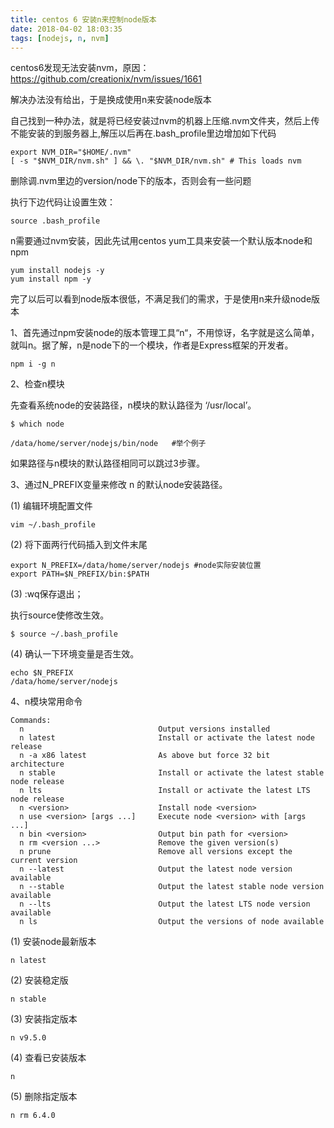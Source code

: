 ```yaml
---
title: centos 6 安装n来控制node版本
date: 2018-04-02 18:03:35
tags: [nodejs, n, nvm]
---
```


centos6发现无法安装nvm，原因：https://github.com/creationix/nvm/issues/1661

解决办法没有给出，于是换成使用n来安装node版本

自己找到一种办法，就是将已经安装过nvm的机器上压缩.nvm文件夹，然后上传不能安装的到服务器上,解压以后再在.bash_profile里边增加如下代码

```
export NVM_DIR="$HOME/.nvm"
[ -s "$NVM_DIR/nvm.sh" ] && \. "$NVM_DIR/nvm.sh" # This loads nvm
```

删除调.nvm里边的version/node下的版本，否则会有一些问题

执行下边代码让设置生效：

```
source .bash_profile
```

n需要通过nvm安装，因此先试用centos yum工具来安装一个默认版本node和npm

```
yum install nodejs -y
yum install npm -y
```

<!-- more -->

完了以后可以看到node版本很低，不满足我们的需求，于是使用n来升级node版本

1、首先通过npm安装node的版本管理工具“n“，不用惊讶，名字就是这么简单，就叫n。据了解，n是node下的一个模块，作者是Express框架的开发者。

```
npm i -g n
```

2、检查n模块

先查看系统node的安装路径，n模块的默认路径为 ‘/usr/local’。

```
$ which node
```
```
/data/home/server/nodejs/bin/node   #举个例子
```

如果路径与n模块的默认路径相同可以跳过3步骤。

3、通过N_PREFIX变量来修改 n 的默认node安装路径。

(1) 编辑环境配置文件

```
vim ~/.bash_profile
```

(2) 将下面两行代码插入到文件末尾

```
export N_PREFIX=/data/home/server/nodejs #node实际安装位置
export PATH=$N_PREFIX/bin:$PATH
```

(3) :wq保存退出；

执行source使修改生效。

```
$ source ~/.bash_profile
```

(4) 确认一下环境变量是否生效。

```
echo $N_PREFIX
/data/home/server/nodejs
```

4、n模块常用命令

```
Commands:
  n                              Output versions installed
  n latest                       Install or activate the latest node release
  n -a x86 latest                As above but force 32 bit architecture
  n stable                       Install or activate the latest stable node release
  n lts                          Install or activate the latest LTS node release
  n <version>                    Install node <version>
  n use <version> [args ...]     Execute node <version> with [args ...]
  n bin <version>                Output bin path for <version>
  n rm <version ...>             Remove the given version(s)
  n prune                        Remove all versions except the current version
  n --latest                     Output the latest node version available
  n --stable                     Output the latest stable node version available
  n --lts                        Output the latest LTS node version available
  n ls                           Output the versions of node available
```

(1) 安装node最新版本

```
n latest
```

(2) 安装稳定版

```
n stable
```

(3) 安装指定版本

```
n v9.5.0
```

(4) 查看已安装版本

```
n
```
(5) 删除指定版本

```
n rm 6.4.0
```

